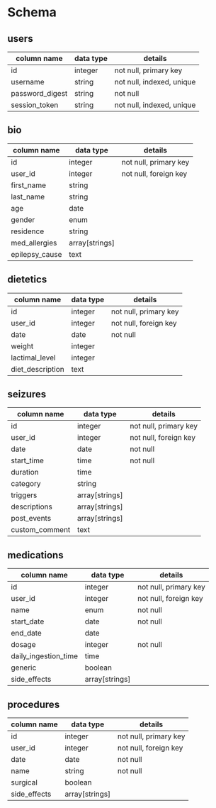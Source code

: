 # Schema

## users
column name | data type | details
------------|-----------|----------
id  | integer | not null, primary key
username | string | not null, indexed, unique
password_digest | string | not null
session_token | string | not null, indexed, unique

## bio
column name | data type | details
------------|-----------|----------
id  | integer | not null, primary key
user_id | integer | not null, foreign key
first_name | string |
last_name | string |
age | date |
gender | enum |
residence | string |
med_allergies | array[strings] |
epilepsy_cause | text |

## dietetics
column name | data type | details
------------|-----------|----------
id  | integer | not null, primary key
user_id | integer | not null, foreign key
date | date | not null
weight | integer |
lactimal_level | integer |
diet_description | text |

## seizures
column name | data type | details
------------|-----------|----------
id  | integer | not null, primary key
user_id | integer | not null, foreign key
date | date | not null
start_time | time | not null
duration | time |
category | string |
triggers | array[strings] |
descriptions | array[strings] |
post_events | array[strings] |
custom_comment | text |

## medications
column name | data type | details
------------|-----------|----------
id  | integer | not null, primary key
user_id | integer | not null, foreign key
name | enum | not null
start_date | date | not null
end_date | date |
dosage | integer | not null
daily_ingestion_time | time
generic | boolean
side_effects | array[strings]

## procedures
column name | data type | details
------------|-----------|----------
id  | integer | not null, primary key
user_id | integer | not null, foreign key
date | date | not null
name | string | not null
surgical | boolean |
side_effects | array[strings] |
